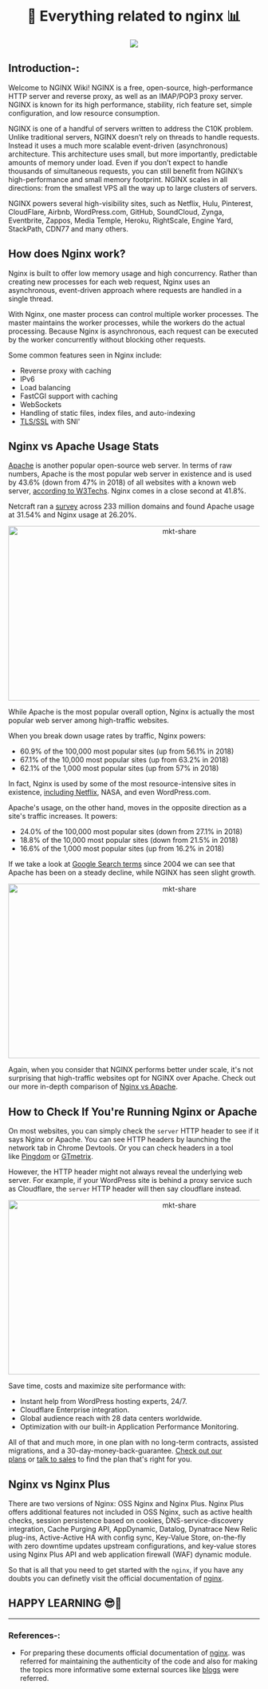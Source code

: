 # <div align = center>🧐 Everything related to nginx 📊</div>

<p align=center><img src="https://user-images.githubusercontent.com/78701779/136332838-10ba5a59-74fa-48d0-a52d-45df5e06a8d4.png" ></p>

## Introduction-:

Welcome to NGINX Wiki!
NGINX is a free, open-source, high-performance HTTP server and reverse proxy, as well as an IMAP/POP3 proxy server. NGINX is known for its high performance, stability, rich feature set, simple configuration, and low resource consumption.

NGINX is one of a handful of servers written to address the C10K problem. Unlike traditional servers, NGINX doesn’t rely on threads to handle requests. Instead it uses a much more scalable event-driven (asynchronous) architecture. This architecture uses small, but more importantly, predictable amounts of memory under load. Even if you don’t expect to handle thousands of simultaneous requests, you can still benefit from NGINX’s high-performance and small memory footprint. NGINX scales in all directions: from the smallest VPS all the way up to large clusters of servers.

NGINX powers several high-visibility sites, such as Netflix, Hulu, Pinterest, CloudFlare, Airbnb, WordPress.com, GitHub, SoundCloud, Zynga, Eventbrite, Zappos, Media Temple, Heroku, RightScale, Engine Yard, StackPath, CDN77 and many others.

## How does Nginx work?

Nginx is built to offer low memory usage and high concurrency. Rather than creating new processes for each web request, Nginx uses an asynchronous, event-driven approach where requests are handled in a single thread.

With Nginx, one master process can control multiple worker processes. The master maintains the worker processes, while the workers do the actual processing. Because Nginx is asynchronous, each request can be executed by the worker concurrently without blocking other requests.

Some common features seen in Nginx include:

-   Reverse proxy with caching
-   IPv6
-   Load balancing
-   FastCGI support with caching
-   WebSockets
-   Handling of static files, index files, and auto-indexing
-   [TLS/SSL](https://kinsta.com/knowledgebase/tls-vs-ssl/) with SNI'

## Nginx vs Apache Usage Stats

[Apache](https://kinsta.com/knowledgebase/what-is-apache/) is another popular open-source web server. In terms of raw numbers, Apache is the most popular web server in existence and is used by 43.6% (down from 47% in 2018) of all websites with a known web server, [according to W3Techs](https://w3techs.com/technologies/cross/web_server/ranking). Nginx comes in a close second at 41.8%.

Netcraft ran a [survey](https://news.netcraft.com/archives/2019/04/22/april-2019-web-server-survey.html) across 233 million domains and found Apache usage at 31.54% and Nginx usage at 26.20%.

<p align=center><img src="https://kinsta.com/wp-content/uploads/2018/03/web-server-developers-market-share-domains.png" alt="mkt-share" height=350px width= 670px></p>

While Apache is the most popular overall option, Nginx is actually the most popular web server among high-traffic websites.

When you break down usage rates by traffic, Nginx powers:

-   60.9% of the 100,000 most popular sites (up from 56.1% in 2018)
-   67.1% of the 10,000 most popular sites (up from 63.2% in 2018)
-   62.1% of the 1,000 most popular sites (up from 57% in 2018)

In fact, Nginx is used by some of the most resource-intensive sites in existence, [including Netflix](https://www.nginx.com/blog/why-netflix-chose-nginx-as-the-heart-of-its-cdn/), NASA, and even WordPress.com.

Apache's usage, on the other hand, moves in the opposite direction as a site's traffic increases. It powers:

-   24.0% of the 100,000 most popular sites (down from 27.1% in 2018)
-   18.8% of the 10,000 most popular sites (down from 21.5% in 2018)
-   16.6% of the 1,000 most popular sites (up from 16.2% in 2018)

If we take a look at [Google Search terms](https://trends.google.com/trends/explore?date=all&q=nginx,apache) since 2004 we can see that Apache has been on a steady decline, while NGINX has seen slight growth.

<p align=center><img src="https://kinsta.com/wp-content/uploads/2018/03/search-terms-nginx-vs-apache-e1521229502606.png" alt="mkt-share" height=350px width= 670px></p>

Again, when you consider that NGINX performs better under scale, it's not surprising that high-traffic websites opt for NGINX over Apache. Check out our more in-depth comparison of [Nginx vs Apache](https://kinsta.com/blog/nginx-vs-apache/).

## How to Check If You're Running Nginx or Apache

On most websites, you can simply check the `server` HTTP header to see if it says Nginx or Apache. You can see HTTP headers by launching the network tab in Chrome Devtools. Or you can check headers in a tool like [Pingdom](https://kinsta.com/blog/pingdom-speed-test/) or [GTmetrix](https://kinsta.com/blog/gtmetrix-speed-test/).

However, the HTTP header might not always reveal the underlying web server. For example, if your WordPress site is behind a proxy service such as Cloudflare, the `server` HTTP header will then say cloudflare instead.

<p align=center><img src="https://kinsta.com/wp-content/uploads/2018/03/nginx-http-header.png" alt="mkt-share" height=350px width= 670px></p>

Save time, costs and maximize site performance with:

-   Instant help from WordPress hosting experts, 24/7.
-   Cloudflare Enterprise integration.
-   Global audience reach with 28 data centers worldwide.
-   Optimization with our built-in Application Performance Monitoring.

All of that and much more, in one plan with no long-term contracts, assisted migrations, and a 30-day-money-back-guarantee. [Check out our plans](https://kinsta.com/plans/) or [talk to sales](https://kinsta.com/contact-us/) to find the plan that's right for you.

## Nginx vs Nginx Plus

There are two versions of Nginx: OSS Nginx and Nginx Plus. Nginx Plus offers additional features not included in OSS Nginx, such as active health checks, session persistence based on cookies, DNS-service-discovery integration, Cache Purging API, AppDynamic, Datalog, Dynatrace New Relic plug-ins, Active-Active HA with config sync, Key-Value Store, on-the-fly with zero downtime updates upstream configurations, and key‑value stores using Nginx Plus API and web application firewall (WAF) dynamic module.

So that is all that you need to get started with the `nginx`, if you have any doubts you can definetly visit the official documentation of [nginx](http://nginx.org/en/docs/).

## HAPPY LEARNING 😎🙌
<hr>

### References-:

- For preparing these documents official documentation of [nginx](http://nginx.org/en/docs/). was referred for maintaining the authenticity of the code and also for making the topics more informative some external sources like [blogs](https://kinsta.com/knowledgebase/what-is-nginx/) were referred.

